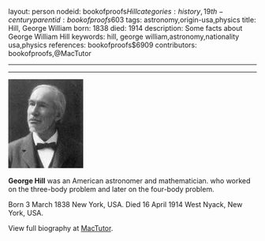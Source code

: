 layout: person
nodeid: bookofproofs$Hill
categories: history,19th-century
parentid: bookofproofs$603
tags: astronomy,origin-usa,physics
title: Hill, George William
born: 1838
died: 1914
description: Some facts about George William Hill
keywords: hill, george william,astronomy,nationality usa,physics
references: bookofproofs$6909
contributors: bookofproofs,@MacTutor

---


---

![Hill.jpg](https://github.com/bookofproofs/bookofproofs.github.io/blob/main/_sources/_assets/images/portraits/Hill.jpg?raw=true)

**George Hill** was an American astronomer and mathematician. who worked on the three-body problem and  later on the four-body problem.

Born 3 March 1838 New York, USA. Died 16 April 1914 West Nyack, New York, USA.


View full biography at [MacTutor](https://mathshistory.st-andrews.ac.uk/Biographies/Hill/).